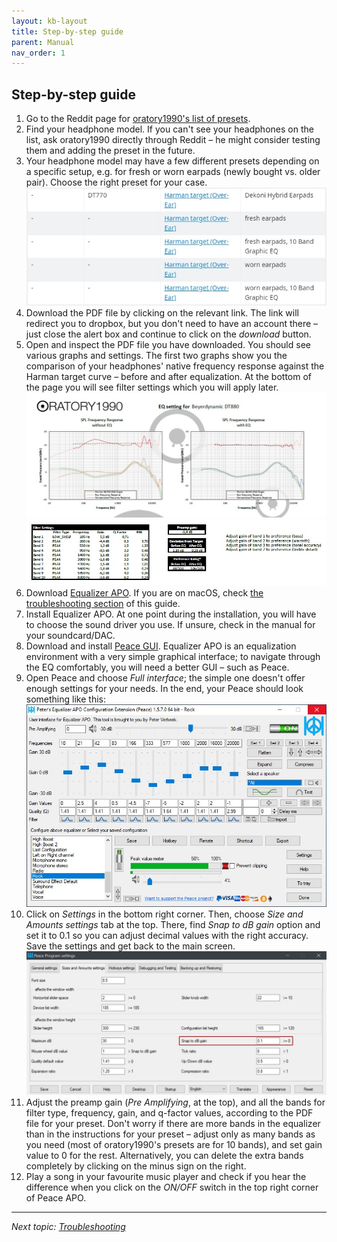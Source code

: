 ```yaml
---
layout: kb-layout
title: Step-by-step guide
parent: Manual
nav_order: 1
---
```


## Step-by-step guide

1. Go to the Reddit page for [oratory1990's list of presets](https://www.reddit.com/r/oratory1990/wiki/index/list_of_presets).
2. Find your headphone model. If you can't see your headphones on the list, ask oratory1990 directly through Reddit – he might consider testing them and adding the preset in the future.
3. Your headphone model may have a few different presets depending on a specific setup, e.g. for fresh or worn earpads (newly bought vs. older pair). Choose the right preset for your case.
![Different setups](../../images/differentsetups.jpg)  
4. Download the PDF file by clicking on the relevant link. The link will redirect you to dropbox, but you don't need to have an account there – just close the alert box and continue to click on the *download* button.
5. Open and inspect the PDF file you have downloaded. You should see various graphs and settings. The first two graphs show you the comparison of your headphones' native frequency response against the Harman target curve – before and after equalization. At the bottom of the page you will see filter settings which you will apply later.
![Comparison](../../images/comparison.jpg)  
![Filter settings](../../images/filtersettings.jpg)  
1. Download [Equalizer APO](https://sourceforge.net/projects/equalizerapo/). If you are on macOS, check [the troubleshooting section](https://komunikacjatechnicznavistula.github.io/kacper-bojakowski/manual/troubleshooting/#troubleshooting) of this guide.
2. Install Equalizer APO. At one point during the installation, you will have to choose the sound driver you use. If unsure, check in the manual for your soundcard/DAC.
3. Download and install [Peace GUI](https://sourceforge.net/projects/peace-equalizer-apo-extension/). Equalizer APO is an equalization environment with a very simple graphical interface; to navigate through the EQ comfortably, you will need a better GUI – such as Peace.
4.  Open Peace and choose *Full interface*; the simple one doesn't offer enough settings for your needs. In the end, your Peace should look something like this:  
![peace](../../images/peace.jpg)  
5.  Click on *Settings* in the bottom right corner. Then, choose *Size and Amounts settings* tab at the top. There, find *Snap to dB gain* option and set it to 0.1 so you can adjust decimal values with the right accuracy. Save the settings and get back to the main screen.
![Snap to dB](../../images/snaptodb.jpg)  
6.  Adjust the preamp gain (*Pre Amplifying*, at the top), and all the bands for filter type, frequency, gain, and q-factor values, according to the PDF file for your preset. Don't worry if there are more bands in the equalizer than in the instructions for your preset – adjust only as many bands as you need (most of oratory1990's presets are for 10 bands), and set gain value to 0 for the rest. Alternatively, you can delete the extra bands completely by clicking on the minus sign on the right.
7.  Play a song in your favourite music player and check if you hear the difference when you click on the *ON/OFF* switch in the top right corner of Peace APO.

---

*Next topic: [Troubleshooting](../troubleshooting/index.md)*
